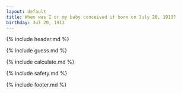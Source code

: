```yaml
---
layout: default
title: When was I or my baby conceived if born on July 20, 1913?
birthday: Jul 20, 1913
---
```


{% include header.md %}

{% include guess.md %}

{% include calculate.md %}

{% include safety.md %}

{% include footer.md %}



